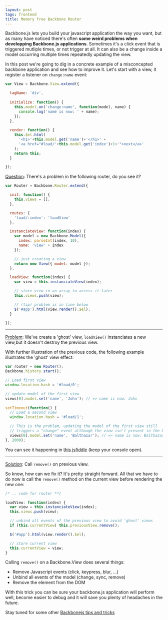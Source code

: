 ```yaml
---
layout: post
tags: frontend
title: Memory free Backbone Router
---
```



Backbone.js lets you build your javascript application the way you want, 
but as many have noticed there's often __some weird problems when developping Backbone.js
applications__. Sometimes it's a click event that is triggered mutliple
times, or not trigger at all. It can also be a change inside a model occurring multiple times repeatedly updating the view.

In this post we're going to dig in a concrete example of a misconcepted backbone application and see how to
improve it. Let's start with a view, it register a listener on `change:name` event:

```javascript
var View = Backbone.View.extend({

  tagName: 'div',
  
  initialize: function() {
    this.model.on('change:name', function(model, name) {
      console.log('name is now: ' + name);
    });
  },
          
  render: function() {
    this.$el.html(
      '<h1>'+this.model.get('name')+'</h1>' +
      '<a href="#load/'+this.model.get('index')+1+'">next</a>'
    );
    return this;
  }

});    
```

<u>Question</u>: There's a problem in the following router, do you see it?

```javascript
var Router = Backbone.Router.extend({

  init: function() {
    this.views = [];
  },

  routes: {
    'load/:index': 'loadView'
  },

  instanciateView: function(index) {
    var model = new Backbone.Model({
      index: parseInt(index, 10),
      name: 'view' + index
    });

    // just creating a view
    return new View({ model: model });
  },

  loadView: function(index) {
    var view = this.instanciateView(index);

    // store view in an array to access it later
    this.views.push(view);

    // (tip) problem is in line below
    $('#app').html(view.render().$el);
  }

});
```


<hr/>
    
<u>Problem</u>: We've create a 'ghost' view, `loadView()` instanciates a new view,but it doesn't destroy the previous view.

With further illustration of the previous code, the following example illustrates the 'ghost' view effect:

```javascript
var router = new Router();
Backbone.history.start();

// Load first view
window.location.hash = '#load/0';

// update model of the first view
views[0].model.set('name', 'John'); // => name is now: John
    
setTimeout(function() {
  // Load a second view
  window.location.hash = '#load/1';

  // This is the problem, updating the model of the first view still
  // triggers a "change" event although the view isn't present in the DOM anymore
  views[0].model.set('name', 'Balthazar'); // => name is now: Balthazar
}, 2000);
```

You can see it happening in [this jsfiddle](http://jsfiddle.net/NprJr/) (keep your console open).

<hr/>

<u>Solution</u>: Call `remove()` on previous view.

So know, how can we fix it? It's pretty straight forward. All that we have to do now is call the `remove()` method on the current view before rendering the new one:

```javascript
/* .. code for router **/

loadView: function(index) {
  var view = this.instanciateView(index);
  this.views.push(view);

  // unbind all events of the previous view to avoid 'ghost' views
  if (this.currentView) this.previousView.remove();

  $('#app').html(view.render().$el);

  // store current view
  this.currentView = view;
}
```

Calling `remove()` on a Backbone.View does several things:

- Remove Javascript events (click, keypress, blur, ...)
- Unbind all events of the model (change, sync, remove)
- Remove the element from the DOM


With this trick you can be sure your backbone.js application will perform well, become easier to debug and it will save you plenty of headaches in the future.

Stay tuned for some other [Backbonejs tips and tricks](http://jules.boussekeyt.org/2012/backbonejs-tips-tricks.html)
